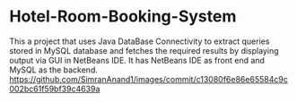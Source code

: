 # Hotel-Room-Booking-System
This a project that uses Java DataBase Connectivity to extract queries stored in MySQL database and fetches the required results by displaying output via GUI in NetBeans IDE. It has NetBeans IDE as front end and MySQL as the backend.
https://github.com/SimranAnand1/images/commit/c13080f6e86e65584c9c002bc61f59bf39c4639a
